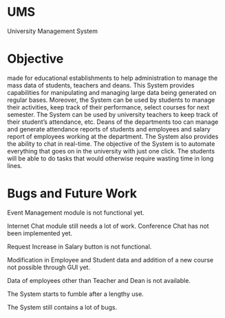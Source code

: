 # UMS
University Management System
# Objective
made for educational establishments to help administration to manage the mass data of students, teachers and deans. This System  provides capabilities for manipulating and managing large data being generated on regular bases. Moreover, the System can be used by students to manage their activities, keep track of their performance, select courses for next semester. The System can be used by university teachers to keep track of their student’s attendance, etc. Deans of the departments too can manage and generate attendance reports of students and employees and salary report of employees working at the department. The System also provides the ability to chat in real-time. The objective of the System is to automate everything that goes on in the university with just one click. The students will be able to do tasks that would otherwise require wasting time in long lines.  

# Bugs and Future Work

Event Management module is not functional yet.

Internet Chat module still needs a lot of work. Conference Chat has not been implemented yet.

Request Increase in Salary button is not functional.

Modification in Employee and Student data and addition of a new course not possible through GUI yet.

Data of employees other than Teacher and Dean is not available.

The System starts to fumble after a lengthy use.

The System still contains a lot of bugs.

